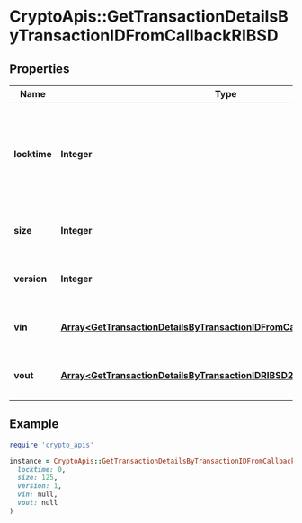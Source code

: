 # CryptoApis::GetTransactionDetailsByTransactionIDFromCallbackRIBSD

## Properties

| Name | Type | Description | Notes |
| ---- | ---- | ----------- | ----- |
| **locktime** | **Integer** | Represents the time at which a particular transaction can be added to the blockchain. |  |
| **size** | **Integer** | Represents the total size of this transaction. |  |
| **version** | **Integer** | Represents transaction version number. |  |
| **vin** | [**Array&lt;GetTransactionDetailsByTransactionIDFromCallbackRIBSDVinInner&gt;**](GetTransactionDetailsByTransactionIDFromCallbackRIBSDVinInner.md) | Represents the transaction inputs. |  |
| **vout** | [**Array&lt;GetTransactionDetailsByTransactionIDRIBSD2VoutInner&gt;**](GetTransactionDetailsByTransactionIDRIBSD2VoutInner.md) | Represents the transaction outputs. |  |

## Example

```ruby
require 'crypto_apis'

instance = CryptoApis::GetTransactionDetailsByTransactionIDFromCallbackRIBSD.new(
  locktime: 0,
  size: 125,
  version: 1,
  vin: null,
  vout: null
)
```

